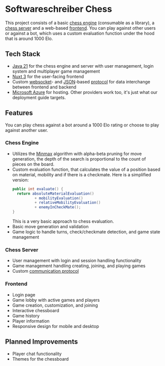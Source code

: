 # Softwareschreiber Chess
This project consists of a basic [chess engine](./chess-engine/) (consumable as a library), a [chess server](./chess-server/) and a web-based [frontend](./chess-gui-nuxt/). You can play against other users or against a bot, which uses a custom evaluation function under the hood that is around 1000 Elo.

## Tech Stack
- [Java 21](https://dev.java/) for the chess engine and server with user management, login system and multiplayer game management
- [Nuxt 3](https://nuxt.com/) for the user-facing frontend
- Custom [websocket](https://developer.mozilla.org/en-US/docs/Web/API/WebSockets_API)- and [JSON](https://en.wikipedia.org/wiki/JSON)-based [protocol](./chess-server/docs/protocol.md) for data interchange between frontend and backend
- [Microsoft Azure](https://azure.microsoft.com/) for hosting. Other providers work too, it's just what our deployment guide targets.


## Features
You can play chess against a bot around a 1000 Elo rating or choose to play against another user.

### Chess Engine
- Utilizes the [Minmax](https://en.wikipedia.org/wiki/Minimax) algorithm with alpha-beta pruning for move generation, the depth of the search is proportional to the count of pieces on the board.
- Custom evaluation function, that calculates the value of a position based on material, mobility and if there is a checkmate. Here is a simplified version:
  ```java
  public int evaluate() {
  	return absoluteMaterialEvaluation()
  			+ mobilityEvaluation()
  			+ relativeMobilityEvaluation()
  			+ enemyInCheckMate();
  }
  ```
  This is a very basic approach to chess evaluation.
- Basic move generation and validation
- Game logic to handle turns, check/checkmate detection, and game state management

### Chess Server
- User management with login and session handling functionality
- Game management handling creating, joining, and playing games
- Custom [communication protocol](./chess-server/docs/protocol.md)

### Frontend
- Login page
- Game lobby with active games and players
- Game creation, customization, and joining
- Interactive chessboard
- Game history
- Player information
- Responsive design for mobile and desktop


## Planned Improvements
- Player chat functionality
- Themes for the chessboard
